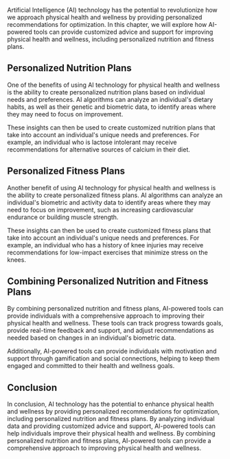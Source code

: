 
Artificial Intelligence (AI) technology has the potential to revolutionize how we approach physical health and wellness by providing personalized recommendations for optimization. In this chapter, we will explore how AI-powered tools can provide customized advice and support for improving physical health and wellness, including personalized nutrition and fitness plans.

Personalized Nutrition Plans
----------------------------

One of the benefits of using AI technology for physical health and wellness is the ability to create personalized nutrition plans based on individual needs and preferences. AI algorithms can analyze an individual's dietary habits, as well as their genetic and biometric data, to identify areas where they may need to focus on improvement.

These insights can then be used to create customized nutrition plans that take into account an individual's unique needs and preferences. For example, an individual who is lactose intolerant may receive recommendations for alternative sources of calcium in their diet.

Personalized Fitness Plans
--------------------------

Another benefit of using AI technology for physical health and wellness is the ability to create personalized fitness plans. AI algorithms can analyze an individual's biometric and activity data to identify areas where they may need to focus on improvement, such as increasing cardiovascular endurance or building muscle strength.

These insights can then be used to create customized fitness plans that take into account an individual's unique needs and preferences. For example, an individual who has a history of knee injuries may receive recommendations for low-impact exercises that minimize stress on the knees.

Combining Personalized Nutrition and Fitness Plans
--------------------------------------------------

By combining personalized nutrition and fitness plans, AI-powered tools can provide individuals with a comprehensive approach to improving their physical health and wellness. These tools can track progress towards goals, provide real-time feedback and support, and adjust recommendations as needed based on changes in an individual's biometric data.

Additionally, AI-powered tools can provide individuals with motivation and support through gamification and social connections, helping to keep them engaged and committed to their health and wellness goals.

Conclusion
----------

In conclusion, AI technology has the potential to enhance physical health and wellness by providing personalized recommendations for optimization, including personalized nutrition and fitness plans. By analyzing individual data and providing customized advice and support, AI-powered tools can help individuals improve their physical health and wellness. By combining personalized nutrition and fitness plans, AI-powered tools can provide a comprehensive approach to improving physical health and wellness.
